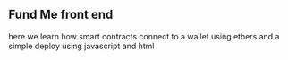 ## Fund Me front end

here we learn how smart contracts connect to a wallet using ethers and a simple deploy using javascript and html


